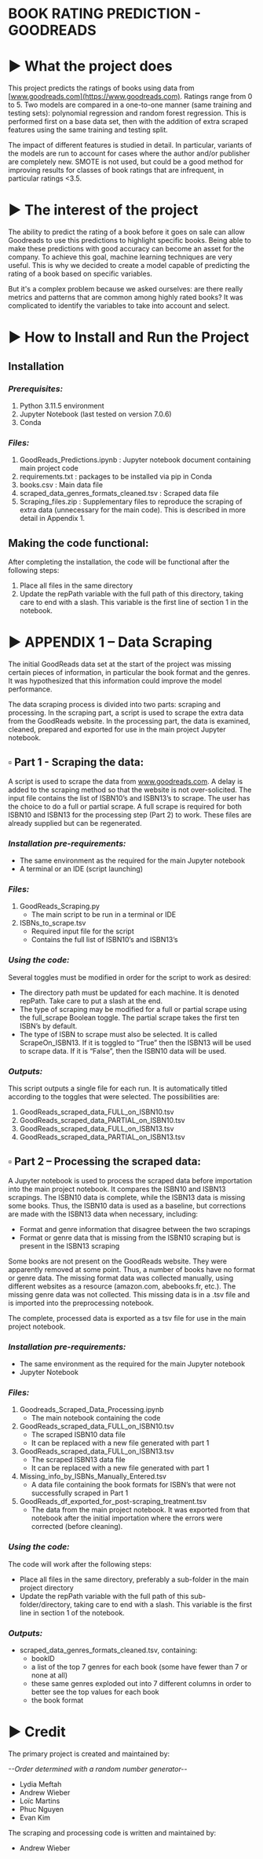# BOOK RATING PREDICTION - GOODREADS

# ► What the project does

This project predicts the ratings of books using data from [www.goodreads.com](https://www.goodreads.com). Ratings range from 0 to 5. Two models are compared in a one-to-one manner (same training and testing sets): polynomial regression and random forest regression. This is performed first on a base data set, then with the addition of extra scraped features using the same training and testing split.

The impact of different features is studied in detail. In particular, variants of the models are run to account for cases where the author and/or publisher are completely new. SMOTE is not used, but could be a good method for improving results for classes of book ratings that are infrequent, in particular ratings <3.5.

# ► The interest of the project

The ability to predict the rating of a book before it goes on sale can allow Goodreads to use this predictions to highlight specific books. Being able to make these predictions with good accuracy can become an asset for the company. To achieve this goal, machine learning techniques are very useful. This is why we decided to create a model capable of predicting the rating of a book based on specific variables.

But it's a complex problem because we asked ourselves: are there really metrics and patterns that are common among highly rated books? It was complicated to identify the variables to take into account and select.

# ► How to Install and Run the Project

## Installation

### *Prerequisites:*
1.	Python 3.11.5 environment
2.	Jupyter Notebook (last tested on version 7.0.6)
3.	Conda
   
### *Files:*
1.	GoodReads_Predictions.ipynb : Jupyter notebook document containing main project code
2.	requirements.txt : packages to be installed via pip in Conda
3.	books.csv : Main data file
4.	scraped_data_genres_formats_cleaned.tsv : Scraped data file
5.	Scraping_files.zip : Supplementary files to reproduce the scraping of extra data (unnecessary for the main code). This is described in more detail in Appendix 1.

## Making the code functional:
After completing the installation, the code will be functional after the following steps:
1.	Place all files in the same directory
2.	Update the repPath variable with the full path of this directory,  taking care to end with a slash. This variable is the first line of section 1 in the notebook.

# ► APPENDIX 1 – Data Scraping
The initial GoodReads data set at the start of the project was missing certain pieces of information, in particular the book format and the genres. It was hypothesized that this information could improve the model performance.

The data scraping process is divided into two parts: scraping and processing. In the scraping part, a script is used to scrape the extra data from the GoodReads website. In the processing part, the data is examined, cleaned, prepared and exported for use in the main project Jupyter notebook.

## ▫ Part 1 - Scraping the data:

A script is used to scrape the data from www.goodreads.com. A delay is added to the scraping method so that the website is not over-solicited. The input file contains the list of ISBN10’s and ISBN13’s to scrape. The user has the choice to do a full or partial scrape. A full scrape is required for both ISBN10 and ISBN13 for the processing step (Part 2) to work. These files are already supplied but can be regenerated.

### *Installation pre-requirements:*
- The same environment as the required for the main Jupyter notebook<br>
- A terminal or an IDE (script launching)

### *Files:*
1.	GoodReads_Scraping.py<br>
    - The main script to be run in a terminal or IDE
2.	ISBNs_to_scrape.tsv<br>
    - Required input file for the script<br>
    - Contains the full list of ISBN10’s and ISBN13’s

### *Using the code:*
Several toggles must be modified in order for the script to work as desired:<br>
- The directory path must be updated for each machine. It is denoted repPath. Take care to put a slash at the end.<br>
- The type of scraping may be modified for a full or partial scrape using the full_scrape Boolean toggle. The partial scrape takes the first ten ISBN’s by default.<br>
- The type of ISBN to scrape must also be selected. It is called ScrapeOn_ISBN13. If it is toggled to “True” then the ISBN13 will be used to scrape data. If it is “False”, then the ISBN10 data will be used.

 ### *Outputs:*
This script outputs a single file for each run. It is automatically titled according to the toggles that were selected. The possibilities are:
1.	GoodReads_scraped_data_FULL_on_ISBN10.tsv
2.	GoodReads_scraped_data_PARTIAL_on_ISBN10.tsv
3.	GoodReads_scraped_data_FULL_on_ISBN13.tsv
4.	GoodReads_scraped_data_PARTIAL_on_ISBN13.tsv


## ▫ Part 2 – Processing the scraped data:

A Jupyter notebook is used to process the scraped data before importation into the main project notebook. It compares the ISBN10 and ISBN13 scrapings. The ISBN10 data is complete, while the ISBN13 data is missing some books. Thus, the ISBN10 data is used as a baseline, but corrections are made with the ISBN13 data when necessary, including:
- Format and genre information that disagree between the two scrapings
- Format or genre data that is missing from the ISBN10 scraping but is present in the ISBN13 scraping

Some books are not present on the GoodReads website. They were apparently removed at some point. Thus, a number of books have no format or genre data. The missing format data was collected manually, using different websites as a resource (amazon.com, abebooks.fr, etc.). The missing genre data was not collected. This missing data is in a .tsv file and is imported into the preprocessing notebook.

The complete, processed data is exported as a tsv file for use in the main project notebook.

### *Installation pre-requirements:*
- The same environment as the required for the main Jupyter notebook
- Jupyter Notebook

### *Files:*
1.	Goodreads_Scraped_Data_Processing.ipynb
    * The main notebook containing the code
2.	GoodReads_scraped_data_FULL_on_ISBN10.tsv
    * The scraped ISBN10 data file
    * It can be replaced with a new file generated with part 1
3.	GoodReads_scraped_data_FULL_on_ISBN13.tsv
    * The scraped ISBN13 data file
    * It can be replaced with a new file generated with part 1
4.	Missing_info_by_ISBNs_Manually_Entered.tsv
    * A data file containing the book formats for ISBN’s that were not successfully scraped in Part 1
5.	GoodReads_df_exported_for_post-scraping_treatment.tsv
    * The data from the main project notebook. It was exported from that notebook after the initial importation where the errors were corrected (before cleaning).

### *Using the code:*
The code will work after the following steps:
- Place all files in the same directory, preferably a sub-folder in the main project directory
- Update the repPath variable with the full path of this sub-folder/directory, taking care to end with a slash. This variable is the first line in section 1 of the notebook.

### *Outputs:*
- scraped_data_genres_formats_cleaned.tsv, containing:
    - bookID
    - a list of the top 7 genres for each book (some have fewer than 7 or none at all)
    - these same genres exploded out into 7 different columns in order to better see the top values for each book
    - the book format

# ► Credit
The primary project is created and maintained by:<br>

*--Order determined with a random number generator--*
-	Lydia Meftah
-	Andrew Wieber
-	Loïc Martins
-	Phuc Nguyen
-	Evan Kim

The scraping and processing code is written and maintained by:
-	Andrew Wieber

